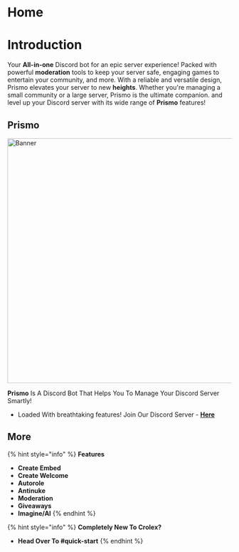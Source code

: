 # Home


# Introduction

Your **All-in-one** Discord bot for an epic server experience!
Packed with powerful **moderation** tools to keep your server safe, engaging
games to entertain your community, and more. With a reliable and
versatile design, Prismo elevates your server to new **heights**.
Whether
you're managing a small community or a large server, Prismo is the
ultimate companion.
and level up your Discord server with its wide range of
**Prismo**
features!

## Prismo 

<img src="https://media.discordapp.net/attachments/1055708601970348112/1109401031240065024/Prismo_Bot_1.png?width=1177&height=662" alt="Banner" width="550" />

**Prismo** Is A Discord Bot That Helps You To Manage Your Discord Server Smartly!
- Loaded With breathtaking features! 
Join Our Discord Server - **[Here](https://discord.gg/prismo)**<br/>

## More

{% hint style="info" %}
**Features**

- **Create Embed**
- **Create Welcome**
- **Autorole**
- **Antinuke**
- **Moderation**
- **Giveaways**
- **Imagine/AI**
{% endhint %}

{% hint style="info" %}
**Completely New To Crolex?**

- **Head Over To #quick-start**
{% endhint %}

